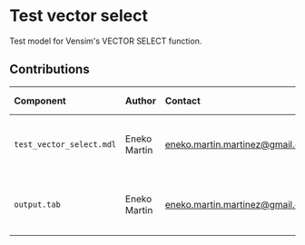 Test vector select
==================

Test model for Vensim's VECTOR SELECT function.

Contributions
-------------

| Component                 | Author          | Contact                         | Date     | Software Version                    |
|:------------------------- |:--------------- |:------------------------------- |:-------- |:----------------------------------- |
| `test_vector_select.mdl`  | Eneko Martin    | eneko.martin.martinez@gmail.com | 06/09/22 | Vensim DSS for Windows 9.2.4 (x64)  |
| `output.tab `             | Eneko Martin    | eneko.martin.martinez@gmail.com | 06/09/22 | Vensim DSS for Windows 9.2.4 (x64)  |
